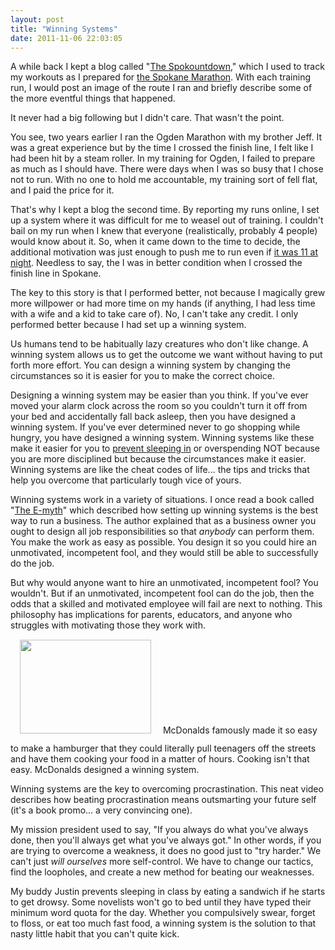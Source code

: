 ```yaml
---
layout: post
title: "Winning Systems"
date: 2011-11-06 22:03:05
---
```


A while back I kept a blog called "<a href="http://windermeremarathon.blogspot.com/" target="_blank" title="The Spokountdown">The Spokountdown</a>," which I used to track my workouts as I prepared for <a href="http://winderthon.com/" target="_blank" title="The Spokane Marathon">the Spokane Marathon</a>. With each training run, I would post an image of the route I ran and briefly describe some of the more eventful things that happened.

It never had a big following but I didn't care. That wasn't the point.

You see, two years earlier I ran the Ogden Marathon with my brother Jeff. It was a great experience but by the time I crossed the finish line, I felt like I had been hit by a steam roller. In my training for Ogden, I failed to prepare as much as I should have. There were days when I was so busy that I chose not to run. With no one to hold me accountable, my training sort of fell flat, and I paid the price for it.

That's why I kept a blog the second time. By reporting my runs online, I set up a system where it was difficult for me to weasel out of training. I couldn't bail on my run when I knew that everyone (realistically, probably 4 people) would know about it. So, when it came down to the time to decide, the additional motivation was just enough to push me to run even if <a href="http://windermeremarathon.blogspot.com/2011/05/day-49-skaters-and-sprinklers.html" target="_blank" title="Running at 11pm">it was 11 at night</a>. Needless to say, the I was in better condition when I crossed the finish line in Spokane.

The key to this story is that I performed better, not because I magically grew more willpower or had more time on my hands (if anything, I had less time with a wife and a kid to take care of). No, I can't take any credit. I only performed better because I had set up a winning system.

Us humans tend to be habitually lazy creatures who don't like change. A winning system allows us to get the outcome we want without having to put forth more effort. You can design a winning system by changing the circumstances so it is easier for you to make the correct choice.

Designing a winning system may be easier than you think. If you've ever moved your alarm clock across the room so you couldn't turn it off from your bed and accidentally fall back asleep, then you have designed a winning system. If you've ever determined never to go shopping while hungry, you have designed a winning system. Winning systems like these make it easier for you to <a href="http://bryanbraun.com/2011/02/06/jolly-ranchers-a-true-story/" target="_blank" title="Jolly Ranchers (a true story)">prevent sleeping in</a> or overspending NOT because you are more disciplined but because the circumstances make it easier. Winning systems are like the cheat codes of life... the tips and tricks that help you overcome that particularly tough vice of yours.

Winning systems work in a variety of situations. I once read a book called "<a href="http://www.amazon.com/Myth-Revisited-Small-Businesses-About/dp/0887307280" target="_blank" title="The E-Myth Revisited">The E-myth</a>" which described how setting up winning systems is the best way to run a business. The author explained that as a business owner you ought to design all job responsibilities so that *anybody* can perform them. You make the work as easy as possible. You design it so you could hire an unmotivated, incompetent fool, and they would still be able to successfully do the job.

But why would anyone want to hire an unmotivated, incompetent fool? You wouldn't. But if an unmotivated, incompetent fool can do the job, then the odds that a skilled and motivated employee will fail are next to nothing. This philosophy has implications for parents, educators, and anyone who struggles with motivating those they work with.<img alt="" class="alignleft" height="150" src="http://blog.mysanantonio.com/downtown/files/2011/07/mcdonalds.png" style="margin: 15px;" title="McDonalds Logo" width="210" /> McDonalds famously made it so easy to make a hamburger that they could literally pull teenagers off the streets and have them cooking your food in a matter of hours. Cooking isn't that easy. McDonalds designed a winning system.

Winning systems are the key to overcoming procrastination. This neat video describes how beating procrastination means outsmarting your future self (it's a book promo... a very convincing one).



My mission president used to say, "If you always do what you've always done, then you'll always get what you've always got." In other words, if you are trying to overcome a weakness, it does no good just to "try harder." We can't just *will ourselves* more self-control. We have to change our tactics, find the loopholes, and create a new method for beating our weaknesses.

My buddy Justin prevents sleeping in class by eating a sandwich if he starts to get drowsy. Some novelists won't go to bed until they have typed their minimum word quota for the day. Whether you compulsively swear, forget to floss, or eat too much fast food, a winning system is the solution to that nasty little habit that you can't quite kick.